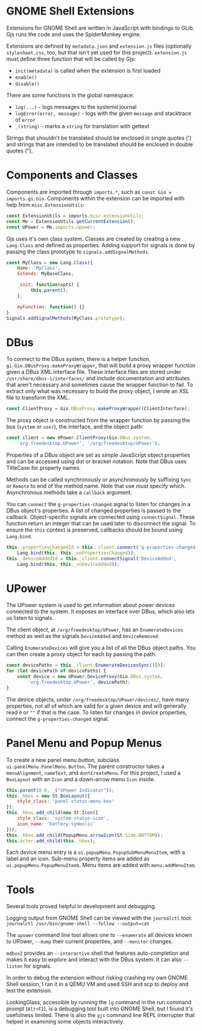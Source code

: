 # GNOME Shell Extensions

Extensions for GNOME Shell are written in JavaScript with bindings to GLib. Gjs
runs the code and uses the SpiderMonkey engine. 

Extensions are defined by `metadata.json` and `extension.js` files (optionally
`stylesheet.css`, too, but that isn't yet used for this project). `extension.js`
must define three function that will be called by Gjs:
* `init(metadata)` is called when the extension is first loaded
* `enable()`
* `disable()`

There are some functions in the global namespace:
* `log(...)` - logs messages to the systemd journal
* `logError(error, message)` - logs with the given `message` and stacktrace of
  `error`
* `_(string)` - marks a `string` for translation with gettext

Strings that shouldn't be translated should be enclosed in single quotes (') and
strings that are intended to be translated should be enclosed in double quotes
(").

# Components and Classes

Components are imported through `imports.*`, such as `const Gio =
imports.gi.Gio`. Components within the extension can be imported with help from
`misc.ExtensionUtils`:
```javascript
const ExtensionUtils = imports.misc.extensionUtils;
const Me = ExtensionUtils.getCurrentExtension();
const UPower = Me.imports.upower;
```

Gjs uses it's own class system. Classes are created by creating a new
`Lang.Class` and defined as properties. Adding support for signals is done by
passing the class prototype to `signals.addSignalMethods`.
```javascript
const MyClass = new Lang.Class({
    Name: 'MyClass',
    Extends: MyBaseClass,

    _init: function(opts) {
         this.parent();
    },

    myFunction: function() {}
}
Signals.addSignalMethods(MyClass.prototype);
```

# DBus

To connect to the DBus system, there is a helper function,
`gi.Gio.DBusProxy.makeProxyWrapper`, that will build a proxy wrapper function
given a DBus XML interface file. These interface files are stored under
`/usr/share/dbus-1/interfaces/` and include documentation and attributes that
aren't necessary and sometimes cause the wrapper function to fail. To extract
only what was necessary to build the proxy object, I wrote an XSL file to
transform the XML.
```javascript
const ClientProxy = Gio.DBusProxy.makeProxyWrapper(ClientInterface);
```

The proxy object is constructed from the wrapper function by passing the bus
(`system` or `user`), the interface, and the object path:
```javascript
const client = new UPower.ClientProxy(Gio.DBus.system,
    'org.freedesktop.UPower', '/org/freedesktop/UPower');
```

Properties of a DBus object are set as simple JavaScript object properties and
can be accessed using dot or bracket notation. Note that DBus uses TitleCase for
property names. 

Methods can be called synchronously or asynchronously by suffixing `Sync` or
`Remote` to end of the method name. Note that use *must* specify which.
Asynchronous methods take a `callback` argument.

You can `connect` the `g-properties-changed` signal to listen for changes in a
DBus object's properties. A list of changed properties is passed to the
callback. Object-specific signals are connected using `connectSignal`. These
function return an integer that can be used later to disconnect the signal. To
ensure the `this` context is preserved, callbacks should be bound using
`Lang.bind`.
```javascript
this._propertiesChangedId = this._client.connect('g-properties-changed',
    Lang.bind(this, this._onPropertiesChanged));
this._deviceAddedId = this._client.connectSignal('DeviceAdded', 
    Lang.bind(this, this._onDeviceAdded));
```

# UPower

The UPower system is used to get information about power devices connected to
the system. It exposes an interface over DBus, which also lets us listen to
signals.

The client object, at `/org/freedesktop/UPower`, has an `EnumerateDevices`
method as well as the signals `DeviceAdded` and `DeviceRemoved`.

Calling `EnumerateDevices` will give you a list of all the DBus object paths.
You can then create a proxy object for each by passing the path.
```javascript
const devicePaths = this._client.EnumerateDevicesSync()[0];
for (let devicePath of devicePaths) {
    const device = new UPower.DeviceProxy(Gio.DBus.system,
        'org.freedesktop.UPower', devicePath);
}
```

The device objects, under `/org/freedesktop/UPower/devices/`, have many
properties, not all of which are valid for a given device and will generally
read `0` or `""` if that is the case. To listen for changes in device
properties, connect the `g-properties-changed` signal.

# Panel Menu and Popup Menus

To create a new panel menu button, subclass `ui.panelMenu.PanelMenu.Button`. The
parent constructor takes a `menuAlignment`, `nameText`, and `dontCreateMenu`.
For this project, I used a `BoxLayout` with an `Icon` and a down-arrow menu
`Icon` inside.
```javascript
this.parent(0.0, _("UPower Indicator"));
this._hbox = new St.BoxLayout({
    style_class: 'panel-status-menu-box'
});
this._hbox.add_child(new St.Icon({
    style_class: 'system-status-icon',
    icon_name: 'battery-symbolic'
}));
this._hbox.add_child(PopupMenu.arrowIcon(St.Side.BOTTOM));
this.actor.add_child(this._hbox);
```

Each device menu entry is a `ui.popupMenu.PopupSubMenuMenuItem`, with a label
and an icon. Sub-menu property items are added as `ui.popupMenu.PopupMenuItem`s.
Menu items are added with `menu.addMenuItem`.

# Tools

Several tools proved helpful in development and debugging.

Logging output from GNOME Shell can be viewed with the `journalctl` tool:
`journalctl /usr/bin/gnome-shell --follow --output=cat`

The `upower` command line tool allows one to `--enumerate` all devices known to
UPower, `--dump` their current properties, and `--monitor` changes.

`mdbus2` provides an `--interactive` shell that features auto-completion and
makes it easy to explore and interact with the DBus system. It can also
`--listen` for signals.

In order to debug the extension without risking crashing my own GNOME Shell
session, I ran it in a QEMU VM and used SSH and scp to deploy and test the
extension.

LookingGlass, accessible by running the `lg` command in the run command prompt
(`Alt+F2`), is a debugging tool built into GNOME Shell, but I found it's
usefulness limited. There is also the `gjs` command line REPL interrupter that
helped in examining some objects interactively.